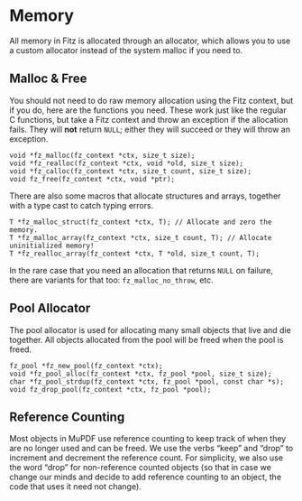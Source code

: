 # Memory

All memory in Fitz is allocated through an allocator, which allows you to use
a custom allocator instead of the system malloc if you need to.

## Malloc & Free

You should not need to do raw memory allocation using the Fitz context, but if
you do, here are the functions you need. These work just like the regular C
functions, but take a Fitz context and throw an exception if the allocation
fails. They will **not** return `NULL`; either they will succeed or they will
throw an exception.

```none
void *fz_malloc(fz_context *ctx, size_t size);
void *fz_realloc(fz_context *ctx, void *old, size_t size);
void *fz_calloc(fz_context *ctx, size_t count, size_t size);
void fz_free(fz_context *ctx, void *ptr);
```

There are also some macros that allocate structures and arrays, together with a type cast to catch typing errors.

```none
T *fz_malloc_struct(fz_context *ctx, T); // Allocate and zero the memory.
T *fz_malloc_array(fz_context *ctx, size_t count, T); // Allocate uninitialized memory!
T *fz_realloc_array(fz_context *ctx, T *old, size_t count, T);
```

In the rare case that you need an allocation that returns `NULL` on failure,
there are variants for that too: `fz_malloc_no_throw`, etc.

## Pool Allocator

The pool allocator is used for allocating many small objects that live and die
together. All objects allocated from the pool will be freed when the pool is
freed.

```none
fz_pool *fz_new_pool(fz_context *ctx);
void *fz_pool_alloc(fz_context *ctx, fz_pool *pool, size_t size);
char *fz_pool_strdup(fz_context *ctx, fz_pool *pool, const char *s);
void fz_drop_pool(fz_context *ctx, fz_pool *pool);
```

## Reference Counting

Most objects in MuPDF use reference counting to keep track of when they are no
longer used and can be freed. We use the verbs “keep” and “drop” to increment
and decrement the reference count. For simplicity, we also use the word “drop”
for non-reference counted objects (so that in case we change our minds and
decide to add reference counting to an object, the code that uses it need not
change).
